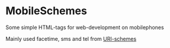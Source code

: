 <h1>MobileSchemes</h1>
<p>Some simple HTML-tags for web-development on mobilephones</p>
<p>Mainly used facetime, sms and tel from <a href="http://en.wikipedia.org/wiki/URI_scheme">URI-schemes</a></p>
